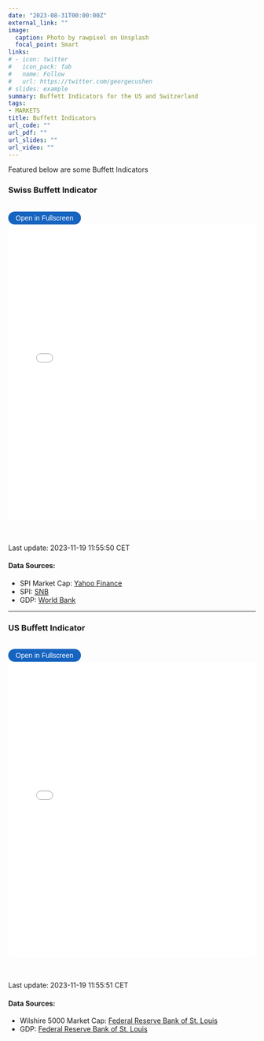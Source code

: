 ```yaml
---
date: "2023-08-31T00:00:00Z"
external_link: ""
image: 
  caption: Photo by rawpixel on Unsplash
  focal_point: Smart
links:
# - icon: twitter
#   icon_pack: fab
#   name: Follow
#   url: https://twitter.com/georgecushen
# slides: example
summary: Buffett Indicators for the US and Switzerland
tags:
- MARKETS
title: Buffett Indicators
url_code: ""
url_pdf: ""
url_slides: ""
url_video: ""
---
```


<!-- {{< load-plotly >}} -->
<!-- Load Plotly JavaScript library -->
<script src="https://cdn.plot.ly/plotly-latest.min.js"></script>
<!-- Add the toggle fullscreen function -->
<script>
    function toggleFullscreen(iframeId) {
        let iframe = document.getElementById(iframeId);
        if (iframe.requestFullscreen) {
            iframe.requestFullscreen();
        } else if (iframe.mozRequestFullScreen) { /* Firefox */
            iframe.mozRequestFullScreen();
        } else if (iframe.webkitRequestFullscreen) { /* Chrome, Safari & Opera */
            iframe.webkitRequestFullscreen();
        } else if (iframe.msRequestFullscreen) { /* IE/Edge */
            iframe.msRequestFullscreen();
        }
    }
</script>

Featured below are some Buffett Indicators

### Swiss Buffett Indicator

<br>

<button onclick="toggleFullscreen(&#39;iframe1&#39;)" style="font-size: 14px; padding: 5px 15px; border: none; border-radius: 20px; background-color: #1664c0; color: white; cursor: pointer; transition: background-color 0.3s;" onmouseover="this.style.backgroundColor=&#39;#0056b3&#39;" onmouseout="this.style.backgroundColor=&#39;#007BFF&#39;">
Open in Fullscreen
</button>
<iframe id="iframe1" src="BuffettIndicators1.html" width="100%" height="600px" frameborder="0">
</iframe>

<br> <br> Last update: 2023-11-19 11:55:50 CET

#### Data Sources:

- SPI Market Cap: [Yahoo Finance](https://finance.yahoo.com)
- SPI: [SNB](https://data.snb.ch/api/cube/capchstocki/data/csv/de)
- GDP: [World
  Bank](https://data.worldbank.org/indicator/NY.GDP.MKTP.CD.)

------------------------------------------------------------------------

### US Buffett Indicator

<br>

<button onclick="toggleFullscreen(&#39;iframe2&#39;)" style="font-size: 14px; padding: 5px 15px; border: none; border-radius: 20px; background-color: #1664c0; color: white; cursor: pointer; transition: background-color 0.3s;" onmouseover="this.style.backgroundColor=&#39;#0056b3&#39;" onmouseout="this.style.backgroundColor=&#39;#007BFF&#39;">
Open in Fullscreen
</button>
<iframe id="iframe2" src="BuffettIndicators2.html" width="100%" height="600px" frameborder="0">
</iframe>

<br> <br> Last update: 2023-11-19 11:55:51 CET

#### Data Sources:

- Wilshire 5000 Market Cap: [Federal Reserve Bank of
  St. Louis](https://fred.stlouisfed.org/series/WILL5000PR)
- GDP: [Federal Reserve Bank of
  St. Louis](https://fred.stlouisfed.org/series/GDP)
